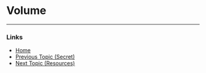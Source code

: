 # Volume



---
### Links
* [Home](https://github.com/vimalmenon/k8s-learn)
* [Previous Topic (Secret)](https://github.com/vimalmenon/k8s-learn/tree/master/example/Secret)
* [Next Topic (Resources)](https://github.com/vimalmenon/k8s-learn/tree/master/example/Resources)
